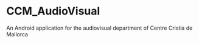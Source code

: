 CCM_AudioVisual
===============

An Android application for the audiovisual department of Centre Cristia de Mallorca
